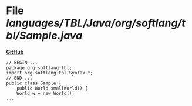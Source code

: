 # File _languages/TBL/Java/org/softlang/tbl/Sample.java_
**[GitHub](https://github.com/softlang/yas/blob/master/languages/TBL/Java/org/softlang/tbl/Sample.java)**
```
// BEGIN ...
package org.softlang.tbl;
import org.softlang.tbl.Syntax.*;
// END ...
public class Sample {
    public World smallWorld() {
	World w = new World();
...
```
